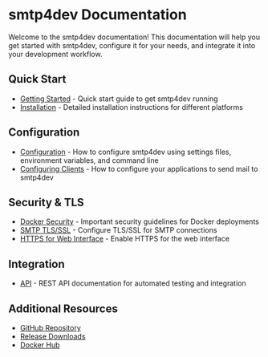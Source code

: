 # smtp4dev Documentation

Welcome to the smtp4dev documentation! This documentation will help you get started with smtp4dev, configure it for your needs, and integrate it into your development workflow.

## Quick Start

- [Getting Started](Getting-Started.md) - Quick start guide to get smtp4dev running
- [Installation](Installation.md) - Detailed installation instructions for different platforms

## Configuration

- [Configuration](Configuration.md) - How to configure smtp4dev using settings files, environment variables, and command line
- [Configuring Clients](Configuring-Clients.md) - How to configure your applications to send mail to smtp4dev

## Security & TLS

- [Docker Security](Docker-Security.md) - Important security guidelines for Docker deployments
- [SMTP TLS/SSL](TLS-SSL-for-SMTP.md) - Configure TLS/SSL for SMTP connections
- [HTTPS for Web Interface](HTTPS-TLS-SSL-for-the-web-interface.md) - Enable HTTPS for the web interface

## Integration

- [API](API.md) - REST API documentation for automated testing and integration

## Additional Resources

- [GitHub Repository](https://github.com/rnwood/smtp4dev)
- [Release Downloads](https://github.com/rnwood/smtp4dev/releases)
- [Docker Hub](https://hub.docker.com/r/rnwood/smtp4dev)